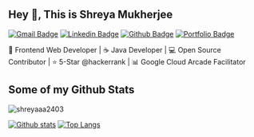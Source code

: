 ## Hey 👋, This is Shreya Mukherjee
[![Gmail Badge](https://img.shields.io/badge/-shreyam053@gmail.com-c14438?style=flat&logo=Gmail&logoColor=white&link=mailto:shreyam053@gmail.com)](mailto:shreyam053@gmail.com) 
[![Linkedin Badge](https://img.shields.io/badge/-shreya-mukherjee-2b617622a-0072b1?style=flat&logo=Linkedin&logoColor=white&link=https://www.linkedin.com/in/shreya-mukherjee-2b617622a/)](https://www.linkedin.com/in/shreya-mukherjee-2b617622a/) [![Github Badge](https://img.shields.io/badge/-shreyaaa2403-grey?style=flat&logo=github&logoColor=white&link=https://github.com/shreyaaa2403/)](https://www.github.com/shreyaaa2403/) [![Portfolio Badge](https://img.shields.io/badge/portfolio-web-blue?style=flat&link=https://shreya-mukherjee.netlify.app//)](https://shreya-mukherjee.netlify.app//) <p align='left'>🚀 Frontend Web Developer | ☕ Java Developer | 💻 Open Source Contributor | ⭐ 5-Star @hackerrank | 📊 Google Cloud Arcade Facilitator</p>
## Some of my Github Stats
<p align=left> <img src=https://komarev.com/ghpvc/?username=shreyaaa2403 alt=shreyaaa2403 /> </p>

[![Github stats](https://github-readme-stats.vercel.app/api?username=shreyaaa2403&show_icons=true&include_all_commits=true)](https://github.com/shreyaaa2403/github-readme-stats)
[![Top Langs](https://github-readme-stats.vercel.app/api/top-langs/?username=shreyaaa2403&layout=compact)](https://github.com/shreyaaa2403/github-readme-stats)
